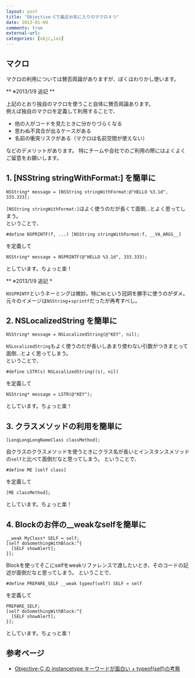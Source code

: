 ```yaml
---
layout: post
title: "Objective-Cで最近お気に入りのマクロ４つ"
date: 2013-01-09
comments: true
external-url: 
categories: [objc,ios]
---
```


## マクロ

マクロの利用については賛否両論がありますが、ぼくはわりかし使います。

** ※2013/1/9 追記 **

上記のとおり独自のマクロを使うこと自体に賛否両論あります。  
例えば独自のマクロを定義して利用することで、  

* 他の人がコードを見たときに分かりづらくなる
* 思わぬ不具合が出るケースがある
* 名前の衝突リスクがある（マクロは名前空間が使えない）

などのデメリットがあります。
特にチームや会社でのご利用の際にはよくよくご留意をお願いします。

## 1. [NSString stringWithFormat:] を簡単に

```objc
NSString* message = [NSString stringWithFormat:@"HELLO %3.1d", 333.333];
```

`[NSString stringWithFormat:]`はよく使うのだが長くて面倒...とよく思ってしまう。  
ということで、

<!-- more -->

```objc
#define NSPRINTF(f, ...) [NSString stringWithFormat:f, __VA_ARGS__]
```
を定義して

```objc
NSString* message = NSPRINTF(@"HELLO %3.1d", 333.333);
```
としています。ちょっと楽！

** ※2013/1/9 追記 *

`NSSPRINTF`というネーミングは微妙。特に`NS`という冠詞を勝手に使うのがダメ。  
元々のイメージは`NSString`+`sprintf`だったが再考すべし。

## 2. NSLocalizedString を簡単に

```objc
NSString* message = NSLocalizedString(@"KEY", nil);
```

`NSLocalizedString`もよく使うのだが長いしあまり使わない引数がつきまとって面倒...とよく思ってしまう。  
ということで、

```objc
#define LSTR(s) NSLocalizedString((s), nil)
```
を定義して

```objc
NSString* message = LSTR(@"KEY");
```
としています。ちょっと楽！

## 3. クラスメソッドの利用を簡単に

```objc
[LongLongLongNameClass classMethod];
```

自クラスのクラスメソッドを使うときにクラス名が長いとインスタンスメソッドの`self`と比べて面倒だなと思ってしまう。
ということで、

```objc
#define ME [self class]
```
を定義して

```objc
[ME classMethod];
```
としています。ちょっと楽！

## 4. Blockのお伴の__weakなselfを簡単に

```objc
__weak MyClass* SELF = self;
[self doSomethingWithBlock:^{
  [SELF showAlert];
}];
```

Blockを使ってそこにselfをweakリファレンスで渡したいとき、そのコードの記述が面倒だなと思ってしまう。
ということで、

```objc
#define PREPARE_SELF __weak typeof(self) SELF = self
```
を定義して

```objc
PREPARE_SELF;
[self doSomethingWithBlock:^{
  [SELF showAlert];
}];
```
としています。ちょっと楽！

## 参考ページ

* [Objective-C の instancetype キーワードが面白い + typeof(self)の考察](http://www.zero4racer.com/blog/1014)
